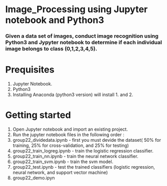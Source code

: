 # Image_Processing using Jupyter notebook and Python3
### Given a data set of images, conduct image recognition using Python3 and Jypyter notebook to determine if each individual image belongs to class (0,1,2,3,4,5).

# Prequisites
1. Jupyter Notebook.
2. Python3
3. Installing Anaconda (python3 version) will install 1. and 2.

# Getting started
1. Open Jupyter notebook and import an existing project.
2. Run the jupyter notebook files in the following order :
  1. group22_dividedata.ipynb - first you must devide the dataset( 50% for training, 25% for cross-validation, and 25% for testing)
  2. group22_train_logreg.ipynb - train the logistic regression classifier.
  3. group22_train_nn.ipynb - train the neural network classifier.
  4. group22_train_svm.ipynb - train the svm model.
  5. group22_test.ipynb - test the trained classifiers (logistic regression, neural network, and support vector machine)
  6. group22_demo.ipyn
